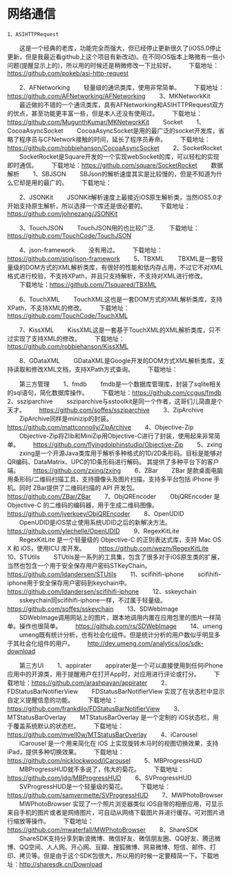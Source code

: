 
# 网络通信
    1、ASIHTTPRequest
　　这是一个经典的老库，功能完全而强大，但已经停止更新很久了(iOS5.0停止更新，但是我最近看github上这个项目有新改动)。在不同iOS版本上略微有一些小问题(提醒显示上的)，所以用的时候还是稍微修改一下比较好。
　　下载地址：https://github.com/pokeb/asi-http-request

　　2、AFNetworking
　　轻量级的通讯类库，使用非常简单。
　　下载地址：https://github.com/AFNetworking/AFNetworking
　　3、MKNetworkKit
　　最近做的不错的一个通讯类库，具有AFNetworking和ASIHTTPRequest双方的优点，甚至功能更丰富一些，但是本人还没有使用过。
　　下载地址：https://github.com/MugunthKumar/MKNetworkKit
　　Socket
　　1、CocoaAsyncSocket
　　CocoaAsyncSocket是用的最广泛的socket开发库，省略了程序员与CFNetwork接触的时间，延长了程序员寿命。
　　下载地址：https://github.com/robbiehanson/CocoaAsyncSocket
　　2、SocketRocket
　　SocketRocket是Square开发的一个实现webSocket的库，可以轻松的实现即时通信。
　　下载地址：https://github.com/square/SocketRocket
　　数据解析
　　1、SBJSON
　　SBJson的解析速度其实是比较慢的，但是不知道为什么它却是用的最广的。
　　下载地址：

　　2、JSONKit
　　JSONKit解析速度上最接近iOS原生解析类，当然iOS5.0才开始支持原生解析，所以选择一个库还是很必要的。
　　下载地址：https://github.com/johnezang/JSONKit

　　3、TouchJSON
　　TouchJSON用的也比较广泛.
　　下载地址：https://github.com/TouchCode/TouchJSON

　　4、json-framework
　　没有用过。
　　下载地址：https://github.com/stig/json-framework
　　5、TBXML
　　TBXML是一套轻量级的DOM方式的XML解析类库，有很好的性能和低内存占用，不过它不对XML格式进行校验，不支持XPath，并且只支持解析，不支持对XML进行修改。
　　下载地址：https://github.com/71squared/TBXML

　　6、TouchXML
　　TouchXML这也是一套DOM方式的XML解析类库，支持XPath，不支持XML的修改。
　　下载地址：https://github.com/TouchCode/TouchXML

　　7、KissXML
　　KissXML这是一套基于TouchXML的XML解析类库，只不过实现了支持XML的修改。
　　下载地址：https://github.com/robbiehanson/KissXML

　　8、GDataXML
　　GDataXML是Google开发的DOM方式XML解析类库，支持读取和修改XML文档，支持XPath方式查询。
　　下载地址：

　　第三方管理
　　1、fmdb
　　fmdb是一个数据库管理库，封装了sqlite相关的sql语句，简化数据库操作。
　　下载地址：https://github.com/ccgus/fmdb
　　2、ssziparchive
　　ssziparchive与sstoolkit是同一个作者，这哥们儿简直是个天才。
　　https://github.com/soffes/ssziparchive
　　3、ZipArchive
　　ZipArchive同样是minizip的封装。
　　https://github.com/mattconnolly/ZipArchive
　　4、Objective-Zip
　　Objective-Zip将Zlib和MiniZip用Objective-C进行了封装，使用起来非常简单。
　　https://github.com/flyingdolphinstudio/Objective-Zip
　　5、zxing
　　zxing是一个开源Java类库用于解析多种格式的1D/2D条形码。目标是能够对QR编码、DataMatrix、UPC的1D条形码进行解码。 其提供了多种平台下的客户端。
　　https://github.com/zxing/zxing
　　6、ZBar
　　ZBar 是款桌面电脑用条形码/二维码扫描工具，支持摄像头及图片扫描，支持多平台包括 iPhone 手机。同时 ZBar提供了二维码扫描的 API 开发包。
　　https://github.com/ZBar/ZBar
　　7、ObjQREncoder
　　ObjQREncoder 是 Objective-C 的二维码的编码器，用于生成二维码图像。
　　https://github.com/jverkoey/ObjQREncoder
　　8、OpenUDID
　　OpenUDID是iOS禁止使用系统UDID之后的新解决方法。
　　https://github.com/ylechelle/OpenUDID
　　9、RegexKitLite
　　RegexKitLite 是一个轻量级的 Objective-C 的正则表达式库，支持 Mac OS X 和 iOS，使用ICU 库开发。
　　https://github.com/wezm/RegexKitLite
　　10、STUtils
　　STUtils是一系列的工具集，包含了很多对于iOS原生类的扩展，当然也包含一个用于安全保存用户密码STKeyChain。
　　https://github.com/ldandersen/STUtils
　　11、scifihifi-iphone
　　scifihifi-iphone用于安全保存用户密码到keychain中。
　　https://github.com/ldandersen/scifihifi-iphone
　　12、sskeychain
　　sskeychain同scifihifi-iphone一样，不过属于轻量级。
　　https://github.com/soffes/sskeychain
　　13、SDWebImage
　　SDWebImage调用网站上的图片，跟本地调用内置在应用包里的图片一样简单。操作也很简单。
　　https://github.com/rs/SDWebImage
　　14、umeng
　　umeng既有统计分析，也有社会化组件。但是统计分析的用户数似乎明显多于其社会化组件的用户。
　　http://dev.umeng.com/analytics/ios/sdk-download

　　第三方UI
　　1、appirater
　　appirater是一个可以直接使用到任何iPhone应用中的开源类，用于提醒用户在打开App时，对应用进行评论或打分。
　　下载地址：https://github.com/arashpayan/appirater
　　2、FDStatusBarNotifierView
　　FDStatusBarNotifierView 实现了在状态栏中显示自定义提醒信息的功能。
　　下载地址：https://github.com/frankdilo/FDStatusBarNotifierView
　　3、MTStatusBarOverlay
　　MTStatusBarOverlay 是一个定制的 iOS状态栏，用于覆盖系统默认的状态栏。
　　下载地址：https://github.com/myell0w/MTStatusBarOverlay
　　4、iCarousel
　　iCarousel 是一个用来简化在 iOS 上实现旋转木马时的视图切换效果，支持 iPad，提供多种切换效果。
　　下载地址：https://github.com/nicklockwood/iCarousel
　　5、MBProgressHUD
　　MBProgressHUD就不多说了，伟大的菊花。
　　下载地址：https://github.com/jdg/MBProgressHUD
　　6、SVProgressHUD
　　SVProgressHUD是一个轻量级的菊花。
　　下载地址：https://github.com/samvermette/SVProgressHUD
　　7、MWPhotoBrowser
　　MWPhotoBrowser 实现了一个照片浏览器类似 iOS自带的相册应用，可显示来自手机的图片或者是网络图片，可自动从网络下载图片并进行缓存。可对图片进行缩放等操作。
　　下载地址：https://github.com/mwaterfall/MWPhotoBrowser
　　8、ShareSDK
　　ShareSDK支持分享到新浪微博、微信好友、微信朋友圈、QQ好友、腾迅微博、QQ空间、人人网、开心网、豆瓣、搜狐微博、网易微博、短信、邮件、打印、拷贝等。但是由于这个SDK包很大，所以用的时候一定要精简一下。下载地址：http://sharesdk.cn/Download
